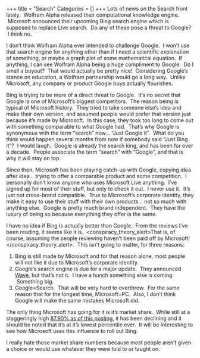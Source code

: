 +++
title = "Search"
Categories = []
+++
Lots of news on the Search front lately.  Wolfram Alpha released their computational knowledge engine.  Microsoft announced their upcoming Bing search engine which is supposed to replace Live search.  Do any of these pose a threat to Google?  I think no.

I don&#8217;t think Wolfram Alpha ever intended to challenge Google.  I won&#8217;t use that search engine for anything other than if I need a scientific explanation of something, or maybe a graph plot of some mathematical equation.  If anything, I can see Wolfram Alpha being a huge compliment to Google.  Do I smell a buyout?  That would actually be pretty nice!  Considering Google&#8217;s stance on education, a Wolfram partnership would go a long way.  Unlike Microsoft, any company or product Google buys actually flourishes.

Bing is trying to be more of a direct threat to Google.  It&#8217;s no secret that Google is one of Microsoft&#8217;s biggest competitors.  The reason being is typical of Microsoft history.  They tried to take someone else&#8217;s idea and make their own version, and assumed people would prefer that version just because it&#8217;s made by Microsoft.  In this case, they took too long to come out with something comparable to what Google had.  That&#8217;s why Google is synonymous with the term &#8220;search&#8221; now&#8230; &#8220;Just Google it&#8221;.  What do you think would happen several months from now if somebody said &#8220;Just Bing it&#8221;?  I would laugh.  Google is already the search king, and has been for over a decade.  People associate the term &#8220;search&#8221; with &#8220;Google&#8221;, and that is why it will stay on top.

Since then, Microsoft has been playing catch-up with Google, copying idea after idea&#8230; trying to offer a comparable product and some competition.  I personally don&#8217;t know anyone who uses Microsoft Live anything.  I&#8217;ve signed up for most of their stuff, but only to check it out.  I never use it.  It&#8217;s just not cross-brand compatible.  True to Microsoft&#8217;s corporate identity, they make it easy to use their stuff with their own products&#8230; not so much with anything else.  Google is pretty much brand independent.  They have the luxury of being so because everything they offer is the same.

I have no idea if Bing is actually better than Google.  From the reviews I&#8217;ve been reading, it seems like it is.  <conspiracy\_theory\_alert>That is, of course, assuming the people reviewing haven&#8217;t been paid off by Microsoft!</conspiracy\_theory\_alert>.  This isn&#8217;t going to matter, for three reasons:

1.  Bing is still made by Microsoft and for that reason alone, most people will not like it due to Microsoft&#8217;s corporate identity.
2.  Google&#8217;s search engine is due for a major update.  They announced <a href="http://wave.google.com/" target="_blank">Wave</a>, but that&#8217;s not it.  I have a hunch something else is coming.  Something big.
3.  Google=Search.  That will be very hard to overthrow.  For the same reason that for the longest time, Microsoft=PC.  Also, I don&#8217;t think Google will make the same mistakes Microsoft did.

The only thing Microsoft has going for it is it&#8217;s market share.  While still at a staggeringly high <a href="http://marketshare.hitslink.com/operating-system-market-share.aspx?qprid=8#" target="_blank">87.90% as of this posting</a>, it has been declining and it should be noted that it&#8217;s at it&#8217;s lowest percentile ever.  It will be interesting to see how Microsoft uses this influence to roll out Bing.

I really hate those market share numbers because most people aren&#8217;t given a choice or would use whatever they were told to or taught on.
